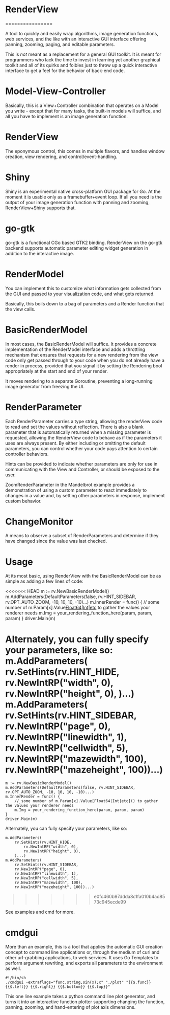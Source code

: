 #  RenderView  #
================

A tool to quickly and easily wrap algorithms, image generation functions, web services, and the like with an interactive GUI interface offering panning, zooming, paging, and editable parameters.

This is *not* meant as a replacement for a general GUI toolkit. It is meant for programmers who lack the time to invest in learning yet another graphical toolkit and all of its quirks and foibles just to throw up a quick interactive interface to get a feel for the behavior of back-end code.

# Model-View-Controller #

Basically, this is a View+Controller combination that operates on a Model you write - except that for many tasks, the built-in models will suffice, and all you have to implement is an image generation function.

# RenderView #

The eponymous control, this comes in multiple flavors, and handles window creation, view rendering, and control/event-handling.

# Shiny #

Shiny is an experimental native cross-platform GUI package for Go. At the moment it is usable only as a framebuffer+event loop. If all you need is the output of your image generation function with panning and zooming, RenderView+Shiny supports that.

# go-gtk #

go-gtk is a functional CGo based GTK2 binding. RenderView on the go-gtk backend supports automatic parameter editing widget generation in addition to the interactive image.

# RenderModel #

You can implement this to customize what information gets collected from the GUI and passed to your visualization code, and what gets returned.

Basically, this boils down to a bag of parameters and a Render function that the view calls.

# BasicRenderModel #

In most cases, the BasicRenderModel will suffice. It provides a concrete implementation of the RenderModel interface and adds a throttling mechanism that ensures that requests for a new rendering from the view code only get passed through to your code when you do not already have a render in process, provided that you signal it by setting the Rendering bool appropriately at the start and end of your render.

It moves rendering to a separate Goroutine, preventing a long-running image generator from freezing the UI.

# RenderParameter #

Each RenderParameter carries a type string, allowing the renderView code to read and set the values without reflection. There is also a blank parameter that is automatically returned when a missing parameter is requested, allowing the RenderView code to behave as if the parameters it uses are always present. By either including or omitting the default parameters, you can control whether your code pays attention to certain controller behaviors.

Hints can be provided to indicate whether parameters are only for use in communicating with the View and Controller, or should be exposed to the user.

ZoomRenderParameter in the Mandelbrot example provides a demonstration of using a custom parameter to react immediately to changes in a value and, by setting other parameters in response, implement custom behavior.

# ChangeMonitor #

A means to observe a subset of RenderParameters and determine if they have changed since the value was last checked.

# Usage #

At its most basic, using RenderView with the BasicRenderModel can be as simple as adding a few lines of code:

<<<<<<< HEAD
m := rv.NewBasicRenderModel()
m.AddParameters(DefaultParameters(false, rv.HINT_SIDEBAR, rv.OPT_AUTO_ZOOM, -10, 10, 10, -10)...)
m.InnerRender = func() {
	// some number of m.Param[x].Value[Float64|Int|etc]() to gather the values your renderer needs
	m.Img = your_rendering_function_here(param, param, param)
}
driver.Main(m)

Alternately, you can fully specify your parameters, like so:
	m.AddParameters(
		rv.SetHints(rv.HINT_HIDE,
			rv.NewIntRP("width", 0),
			rv.NewIntRP("height", 0),
		)...)
	m.AddParameters(
		rv.SetHints(rv.HINT_SIDEBAR,
		rv.NewIntRP("page", 0),
		rv.NewIntRP("linewidth", 1),
		rv.NewIntRP("cellwidth", 5),
		rv.NewIntRP("mazewidth", 100),
		rv.NewIntRP("mazeheight", 100))...)
=======
    m := rv.NewBasicRenderModel()
    m.AddParameters(DefaultParameters(false, rv.HINT_SIDEBAR, rv.OPT_AUTO_ZOOM, -10, 10, 10, -10)...)
    m.InnerRender = func() {
    	// some number of m.Param[x].Value[Float64|Int|etc]() to gather the values your renderer needs
    	m.Img = your_rendering_function_here(param, param, param)
    }
    driver.Main(m)

Alternately, you can fully specify your parameters, like so:

  	m.AddParameters(
  		rv.SetHints(rv.HINT_HIDE,
  			rv.NewIntRP("width", 0),
  			rv.NewIntRP("height", 0),
  		)...)
  	m.AddParameters(
  		rv.SetHints(rv.HINT_SIDEBAR,
  		rv.NewIntRP("page", 0),
  		rv.NewIntRP("linewidth", 1),
  		rv.NewIntRP("cellwidth", 5),
  		rv.NewIntRP("mazewidth", 100),
  		rv.NewIntRP("mazeheight", 100))...)
>>>>>>> e0fc460b97ddda8c1fa010b4ad8573c945ecde99

See examples and cmd for more.

# cmdgui #

More than an example, this is a tool that applies the automatic GUI creation concept to command line applications or, through the medium of curl and other url-grabbing applications, to web services. It uses Go Templates to perform argument rewriting, and exports all parameters to the environment as well.

    #!/bin/sh
    ./cmdgui -extraflags="func,string,sin(x);x" "./plot" "{{$.func}} {{$.left}} {{$.right}} {{$.bottom}} {{$.top}}"

This one line example takes a python command line plot generator, and turns it into an interactive function plotter supporting changing the function, panning, zooming, and hand-entering of plot axis dimensions.
